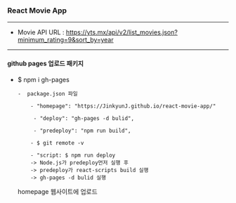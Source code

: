 ### React Movie App

---

-   Movie API URL : https://yts.mx/api/v2/list_movies.json?minimum_rating=9&sort_by=year

---

#### github pages 업로드 패키지

-   $ npm i gh-pages

        -  package.json 파일

            - "homepage": "https://JinkyunJ.github.io/react-movie-app/"

             - "deploy": "gh-pages -d bulid",

             - "predeploy": "npm run build",

            - $ git remote -v

            - "script: $ npm run deploy
            -> Node.js가 predeploy먼저 실행 후
            -> predeploy가 react-scripts build 실행
            -> gh-pages -d bulid 실행

    homepage 웹사이트에 업로드
